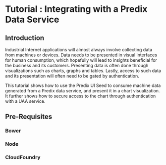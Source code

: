 # Tutorial : Integrating with a Predix Data Service

## Introduction
Industrial Internet applications will almost always involve collecting data from machines or devices.  Data needs to be presented in visual interfaces for human consumption, which hopefully will lead to insights beneficial for the business and its customers.  Presenting data is often done through visualizations such as charts, graphs and tables.  Lastly, access to such data and its presentation will often need to be gated by authentication.

This tutorial shows how to use the Predix UI Seed to consume machine data generated from a Predix data service, and present it in a chart visualization.  It further shows how to secure access to the chart through authentication with a UAA service.

## Pre-Requisites


### Bower
### Node
### CloudFoundry
### 

